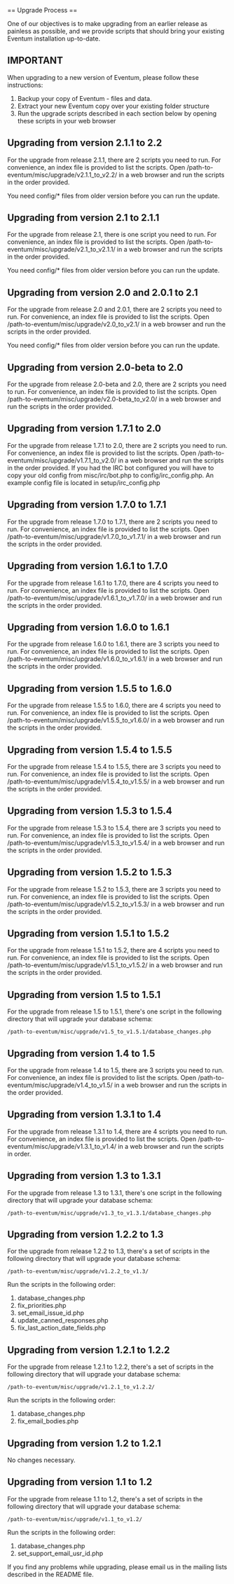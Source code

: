 == Upgrade Process ==

One of our objectives is to make upgrading from an earlier release as painless as possible, and we provide scripts that should bring your existing Eventum installation up-to-date.

IMPORTANT
---------

When upgrading to a new version of Eventum, please follow these instructions:

1.  Backup your copy of Eventum - files and data.
2.  Extract your new Eventum copy over your existing folder structure
3.  Run the upgrade scripts described in each section below by opening these scripts in your web browser

Upgrading from version 2.1.1 to 2.2
-----------------------------------

For the upgrade from release 2.1.1, there are 2 scripts you need to run. For convenience, an index file is provided to list the scripts. Open /path-to-eventum/misc/upgrade/v2.1.1_to_v2.2/ in a web browser and run the scripts in the order provided.

You need config/\* files from older version before you can run the update.

Upgrading from version 2.1 to 2.1.1
-----------------------------------

For the upgrade from release 2.1, there is one script you need to run. For convenience, an index file is provided to list the scripts. Open /path-to-eventum/misc/upgrade/v2.1_to_v2.1.1/ in a web browser and run the scripts in the order provided.

You need config/\* files from older version before you can run the update.

Upgrading from version 2.0 and 2.0.1 to 2.1
-------------------------------------------

For the upgrade from release 2.0 and 2.0.1, there are 2 scripts you need to run. For convenience, an index file is provided to list the scripts. Open /path-to-eventum/misc/upgrade/v2.0_to_v2.1/ in a web browser and run the scripts in the order provided.

You need config/\* files from older version before you can run the update.

Upgrading from version 2.0-beta to 2.0
--------------------------------------

For the upgrade from release 2.0-beta and 2.0, there are 2 scripts you need to run. For convenience, an index file is provided to list the scripts. Open /path-to-eventum/misc/upgrade/v2.0-beta_to_v2.0/ in a web browser and run the scripts in the order provided.

Upgrading from version 1.7.1 to 2.0
-----------------------------------

For the upgrade from release 1.7.1 to 2.0, there are 2 scripts you need to run. For convenience, an index file is provided to list the scripts. Open /path-to-eventum/misc/upgrade/v1.7.1_to_v2.0/ in a web browser and run the scripts in the order provided. If you had the IRC bot configured you will have to copy your old config from misc/irc/bot.php to config/irc_config.php. An example config file is located in setup/irc_config.php

Upgrading from version 1.7.0 to 1.7.1
-------------------------------------

For the upgrade from release 1.7.0 to 1.7.1, there are 2 scripts you need to run. For convenience, an index file is provided to list the scripts. Open /path-to-eventum/misc/upgrade/v1.7.0_to_v1.7.1/ in a web browser and run the scripts in the order provided.

Upgrading from version 1.6.1 to 1.7.0
-------------------------------------

For the upgrade from release 1.6.1 to 1.7.0, there are 4 scripts you need to run. For convenience, an index file is provided to list the scripts. Open /path-to-eventum/misc/upgrade/v1.6.1_to_v1.7.0/ in a web browser and run the scripts in the order provided.

Upgrading from version 1.6.0 to 1.6.1
-------------------------------------

For the upgrade from release 1.6.0 to 1.6.1, there are 3 scripts you need to run. For convenience, an index file is provided to list the scripts. Open /path-to-eventum/misc/upgrade/v1.6.0_to_v1.6.1/ in a web browser and run the scripts in the order provided.

Upgrading from version 1.5.5 to 1.6.0
-------------------------------------

For the upgrade from release 1.5.5 to 1.6.0, there are 4 scripts you need to run. For convenience, an index file is provided to list the scripts. Open /path-to-eventum/misc/upgrade/v1.5.5_to_v1.6.0/ in a web browser and run the scripts in the order provided.

Upgrading from version 1.5.4 to 1.5.5
-------------------------------------

For the upgrade from release 1.5.4 to 1.5.5, there are 3 scripts you need to run. For convenience, an index file is provided to list the scripts. Open /path-to-eventum/misc/upgrade/v1.5.4_to_v1.5.5/ in a web browser and run the scripts in the order provided.

Upgrading from version 1.5.3 to 1.5.4
-------------------------------------

For the upgrade from release 1.5.3 to 1.5.4, there are 3 scripts you need to run. For convenience, an index file is provided to list the scripts. Open /path-to-eventum/misc/upgrade/v1.5.3_to_v1.5.4/ in a web browser and run the scripts in the order provided.

Upgrading from version 1.5.2 to 1.5.3
-------------------------------------

For the upgrade from release 1.5.2 to 1.5.3, there are 3 scripts you need to run. For convenience, an index file is provided to list the scripts. Open /path-to-eventum/misc/upgrade/v1.5.2_to_v1.5.3/ in a web browser and run the scripts in the order provided.

Upgrading from version 1.5.1 to 1.5.2
-------------------------------------

For the upgrade from release 1.5.1 to 1.5.2, there are 4 scripts you need to run. For convenience, an index file is provided to list the scripts. Open /path-to-eventum/misc/upgrade/v1.5.1_to_v1.5.2/ in a web browser and run the scripts in the order provided.

Upgrading from version 1.5 to 1.5.1
-----------------------------------

For the upgrade from release 1.5 to 1.5.1, there's one script in the following directory that will upgrade your database schema:

`/path-to-eventum/misc/upgrade/v1.5_to_v1.5.1/database_changes.php`

Upgrading from version 1.4 to 1.5
---------------------------------

For the upgrade from release 1.4 to 1.5, there are 3 scripts you need to run. For convenience, an index file is provided to list the scripts. Open /path-to-eventum/misc/upgrade/v1.4_to_v1.5/ in a web browser and run the scripts in the order provided.

Upgrading from version 1.3.1 to 1.4
-----------------------------------

For the upgrade from release 1.3.1 to 1.4, there are 4 scripts you need to run. For convenience, an index file is provided to list the scripts. Open /path-to-eventum/misc/upgrade/v1.3.1_to_v1.4/ in a web browser and run the scripts in order.

Upgrading from version 1.3 to 1.3.1
-----------------------------------

For the upgrade from release 1.3 to 1.3.1, there's one script in the following directory that will upgrade your database schema:

`/path-to-eventum/misc/upgrade/v1.3_to_v1.3.1/database_changes.php`

Upgrading from version 1.2.2 to 1.3
-----------------------------------

For the upgrade from release 1.2.2 to 1.3, there's a set of scripts in the following directory that will upgrade your database schema:

`/path-to-eventum/misc/upgrade/v1.2.2_to_v1.3/`

Run the scripts in the following order:

1.  database_changes.php
2.  fix_priorities.php
3.  set_email_issue_id.php
4.  update_canned_responses.php
5.  fix_last_action_date_fields.php

Upgrading from version 1.2.1 to 1.2.2
-------------------------------------

For the upgrade from release 1.2.1 to 1.2.2, there's a set of scripts in the following directory that will upgrade your database schema:

`/path-to-eventum/misc/upgrade/v1.2.1_to_v1.2.2/`

Run the scripts in the following order:

1.  database_changes.php
2.  fix_email_bodies.php

Upgrading from version 1.2 to 1.2.1
-----------------------------------

No changes necessary.

Upgrading from version 1.1 to 1.2
---------------------------------

For the upgrade from release 1.1 to 1.2, there's a set of scripts in the following directory that will upgrade your database schema:

`/path-to-eventum/misc/upgrade/v1.1_to_v1.2/`

Run the scripts in the following order:

1.  database_changes.php
2.  set_support_email_usr_id.php

If you find any problems while upgrading, please email us in the mailing lists described in the README file.